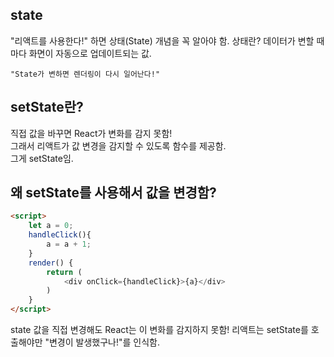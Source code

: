 ## state

"리액트를 사용한다!" 하면 상태(State) 개념을 꼭 알아야 함.
상태란? 데이터가 변할 때마다 화면이 자동으로 업데이트되는 값.

`"State가 변하면 렌더링이 다시 일어난다!"`

## setState란?

직접 값을 바꾸면 React가 변화를 감지 못함!  
그래서 리액트가 값 변경을 감지할 수 있도록 함수를 제공함.  
그게 setState임.

## 왜 setState를 사용해서 값을 변경함?


```html
<script>
    let a = 0;
    handleClick(){
        a = a + 1;
    }
    render() {
        return (
            <div onClick={handleClick}>{a}</div>
        )
    }
</script>
```

state 값을 직접 변경해도 React는 이 변화를 감지하지 못함!
리액트는 setState를 호출해야만 "변경이 발생했구나!"를 인식함.